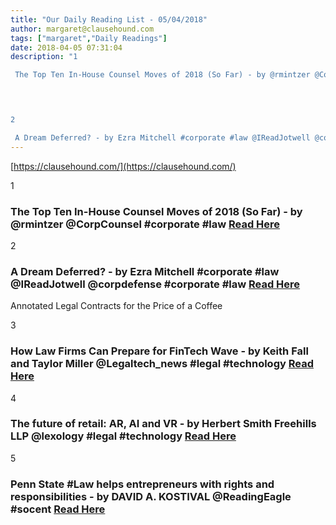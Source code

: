 ```yaml
---
title: "Our Daily Reading List - 05/04/2018"
author: margaret@clausehound.com
tags: ["margaret","Daily Readings"]
date: 2018-04-05 07:31:04
description: "1

 The Top Ten In-House Counsel Moves of 2018 (So Far) - by @rmintzer @CorpCounsel #corporate #law Read Here

 


2

 A Dream Deferred? - by Ezra Mitchell #corporate #law @IReadJotwell @corpdefens..."
---
```


[https://clausehound.com/](https://clausehound.com/)

1

###  The Top Ten In-House Counsel Moves of 2018 (So Far) - by @rmintzer @CorpCounsel #corporate #law [Read Here](https://www.law.com/corpcounsel/2018/03/30/the-top-ten-in-house-counsel-moves-of-2018-so-far/)

 

2

###  A Dream Deferred? - by Ezra Mitchell #corporate #law @IReadJotwell @corpdefense #corporate #law [Read Here](https://corp.jotwell.com/a-dream-deferred/)

Annotated Legal Contracts
for the Price of a Coffee

3

###  How Law Firms Can Prepare for FinTech Wave - by Keith Fall and Taylor Miller @Legaltech_news #legal #technology [Read Here](https://www.law.com/legaltechnews/2018/03/26/how-law-firms-can-prepare-for-the-fintech-wave/)

 

4

###  The future of retail: AR, AI and VR - by Herbert Smith Freehills LLP @lexology #legal #technology [Read Here](https://www.lexology.com/library/detail.aspx?g=0b43c7fe-d6a4-456a-9272-5c54646e37b7)

 

5

###  Penn State #Law helps entrepreneurs with rights and responsibilities - by DAVID A. KOSTIVAL @ReadingEagle #socent  [Read Here](http://www.readingeagle.com/business-weekly/article/penn-state-law-helps-entrepreneurs-with-rights-and-responsibilities)

 